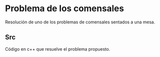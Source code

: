 # Problema de los comensales

Resolución de uno de los problemas de comensales sentados a una mesa.

## Src

Código en c++ que resuelve el problema propuesto.


